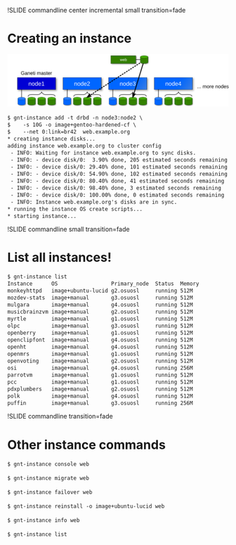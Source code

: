 !SLIDE commandline center incremental small transition=fade

# Creating an instance #

![creating-instance](creating-instance.png)

    $ gnt-instance add -t drbd -n node3:node2 \
    $    -s 10G -o image+gentoo-hardened-cf \
    $    --net 0:link=br42  web.example.org
    * creating instance disks...
    adding instance web.example.org to cluster config
     - INFO: Waiting for instance web.example.org to sync disks.
     - INFO: - device disk/0:  3.90% done, 205 estimated seconds remaining
     - INFO: - device disk/0: 29.40% done, 101 estimated seconds remaining
     - INFO: - device disk/0: 54.90% done, 102 estimated seconds remaining
     - INFO: - device disk/0: 80.40% done, 41 estimated seconds remaining
     - INFO: - device disk/0: 98.40% done, 3 estimated seconds remaining
     - INFO: - device disk/0: 100.00% done, 0 estimated seconds remaining
     - INFO: Instance web.example.org's disks are in sync.
    * running the instance OS create scripts...
    * starting instance...

!SLIDE commandline small transition=fade

# List all instances! #

    $ gnt-instance list
    Instance      OS                 Primary_node  Status  Memory
    monkeyhttpd   image+ubuntu-lucid g2.osuosl     running 512M
    mozdev-stats  image+manual       g3.osuosl     running 512M
    mulgara       image+manual       g4.osuosl     running 512M
    musicbrainzvm image+manual       g2.osuosl     running 512M
    myrtle        image+manual       g1.osuosl     running 512M
    olpc          image+manual       g3.osuosl     running 512M
    openberry     image+manual       g1.osuosl     running 512M
    openclipfont  image+manual       g4.osuosl     running 512M
    openht        image+manual       g4.osuosl     running 512M
    openmrs       image+manual       g1.osuosl     running 512M
    openvoting    image+manual       g2.osuosl     running 512M
    osi           image+manual       g4.osuosl     running 256M
    parrotvm      image+manual       g1.osuosl     running 512M
    pcc           image+manual       g1.osuosl     running 512M
    pdxplumbers   image+manual       g2.osuosl     running 512M
    polk          image+manual       g4.osuosl     running 512M
    puffin        image+manual       g3.osuosl     running 256M

!SLIDE commandline transition=fade

# Other instance commands #

    $ gnt-instance console web

    $ gnt-instance migrate web

    $ gnt-instance failover web

    $ gnt-instance reinstall -o image+ubuntu-lucid web

    $ gnt-instance info web

    $ gnt-instance list
